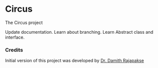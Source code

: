 # Circus

The Circus project

Update documentation.
Learn about branching.
Learn Abstract class and interface.
### Credits

Initial version of this project was developed by [Dr. Damith Rajapakse](https://github.com/damithc)
